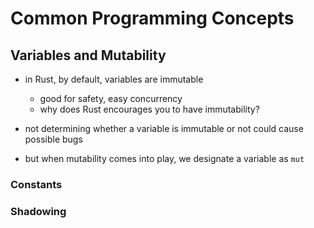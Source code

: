 # Common Programming Concepts

## Variables and Mutability
- in Rust, by default, variables are immutable
  - good for safety, easy concurrency
  - why does Rust encourages you to have immutability?

- not determining whether a variable is immutable or not could cause possible bugs
- but when mutability comes into play, we designate a variable as `mut`

### Constants

### Shadowing

